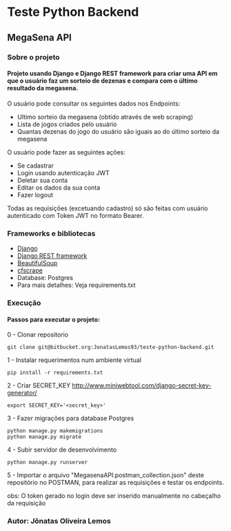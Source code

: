 # Teste Python Backend
## MegaSena API

### Sobre o projeto

#### Projeto usando Django e Django REST framework para criar uma API em que o usuário faz um sorteio de dezenas e compara com o último resultado da megasena.

O usuário pode consultar os seguintes dados nos Endpoints:
- Ultimo sorteio da megasena (obtido através de web scraping) 
- Lista de jogos criados pelo usuário 
- Quantas dezenas do jogo do usuário são iguais ao do último sorteio da megasena

O usuário pode fazer as seguintes ações:
- Se cadastrar
- Login usando autenticação JWT
- Deletar sua conta
- Editar os dados da sua conta
- Fazer logout 

Todas as requisições (excetuando cadastro) só são feitas com usuário autenticado com Token JWT no formato Bearer.

### Frameworks e bibliotecas

* [Django](https://www.djangoproject.com/)
* [Django REST framework](https://www.django-rest-framework.org/)
* [BeautifulSoup](https://www.crummy.com/software/BeautifulSoup/bs4/doc/)
* [cfscrape](https://pypi.org/project/cfscrape/)
* Database: Postgres
* Para mais detalhes: Veja requirements.txt

### Execução

#### Passos para executar o projeto:
0 - Clonar repositorio
```
git clone git@bitbucket.org:JonatasLemos93/teste-python-backend.git
```
1 - Instalar requerimentos num ambiente virtual
```
pip install -r requirements.txt
```
2 - Criar SECRET_KEY http://www.miniwebtool.com/django-secret-key-generator/
```
export SECRET_KEY='<secret_key>'
```
3 - Fazer migrações para database Postgres
```
python manage.py makemigrations
python manage.py migrate
```
4 - Subir servidor de desenvolvimento
```
python manage.py runserver
```
5 - Importar o arquivo  "MegasenaAPI.postman_collection.json" deste repositório no POSTMAN, para realizar as requisições e testar os endpoints.

obs: O token gerado no login deve ser inserido manualmente no cabeçalho da requisição

### Autor: Jônatas Oliveira Lemos


